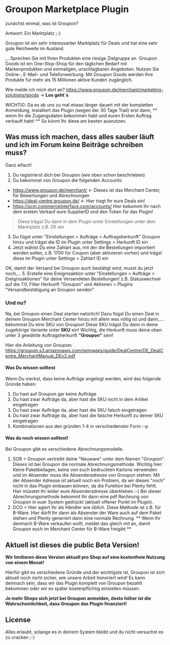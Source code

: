 # Groupon Marketplace Plugin
 
zunächst einmal, was ist Groupon?
 
Antwort: Ein Marktplatz ;-)
 
Groupon ist ein sehr interessanter Marktplatz für Deals und hat eine sehr gute Reichweite im Ausland.
 
,...Sprechen Sie mit Ihren Produkten eine riesige Zielgruppe an. Groupon Goods ist ein One-Stop-Shop für den täglichen Bedarf mit Markenprodukten und einmaligen, unschlagbaren Angeboten.
Nutzen Sie Online-, E-Mail- und Telefonwerbung. Mit Groupon Goods werden Ihre Produkte für mehr als 15 Millionen aktive Kunden zugänglich.
 
Wie melde ich mich dort an?
https://www.groupon.de/merchant/marketing-solutions/goods -> **Los geht´s**
 
WICHTIG: Da es ab uns zu mal etwas länger dauert mit der kompletten Anmeldung, installiert das Plugin (wegen der 30 Tage Trail) erst dann, ** wenn Ihr die Zugangsdaten bekommen habt und euren Ersten Auftrag verkauft habt! **
So könnt Ihr diese am besten ausnutzen.
 
## Was muss ich machen, dass alles sauber läuft und ich im Forum keine Beiträge schreiben muss?
 
Ganz eifach!
1. Du registrierst dich bei Groupon (wie oben schon beschrieben)
2. Du bekommst von Groupon die folgenden Accounts:
-   https://www.groupon.de/merchant/ <- Dieses ist das Merchant Center, für Bewertungen und Abrechnungen
-   https://deal-centre.groupon.de/ <- Hier tragt Ihr eure Deals ein!
-   https://scm.commerceinterface.com/accounts/ Hier bekommt Ihr nach dem erstem Verkauf eure SupplierID und den Token für das Plugin!
> Diese trägst Du dann in dem Plugin unter Einstellungen unter dem Marktplatz z.B. DE ein
3. Du fügst unter "Einstellungen > Aufträge > Auftragsherkunft" Groupon hinzu und trägst die ID im Plugin unter Settings > Herkunft ID ein
4. Jetzt wählst Du eine Zahlart aus, mit der die Bestellungen importiert werden sollen, z.B. 1700 für Coupon (aber aktivieren vorher) und trägst diese im Plugin unter Settings > Zahlart ID ein
 
OK, damit der Versand bei Groupon auch bestätigt wird, musst du jetzt noch,...
5. Erstelle eine Ereignisaktion unter "Einstellungen > Aufträge > Ereignisaktionen" für deine Versendeten Bestellungen!
z.B. Statuswechsel auf die 7.0, Filter Herkunft "Groupon" und Aktionen > Plugins "Versandbestätigung an Groupon senden"
 
### Und nu?
 
Na, bei Groupon einen Deal starten natürlich!
Dazu fügst Du einen Deal in deinem Groupon Merchant Center hinzu mit allem was nötig ist und dann,....<br>bekommst Du eine SKU von Groupon!
Diese SKU trägst Du dann in deine zugehörige Variante unter **SKU** ein! Wichtig, die Herkunft muss deine oben unter 3 gewählte Auftragsherkunft **"Groupon"** sein!
 
Hier die Anleitung von Groupon:
https://groupon.s3.amazonaws.com/seimages/guide/DealCentre/DE_DealCentre_MerchantManual_DEv2.pdf
 
#### Was Du wissen solltest
 
Wenn Du merkst, dass keine Aufträge angelegt werden, wird das folgende Gründe haben:
1. Du hast auf Groupon gar keine Aufträge
2. Du hast zwar Aufträge da, aber hast die SKU nicht in dem Artikel eingetragen
3. Du hast zwar Aufträge da, aber hast die SKU falsch eingetragen
4. Du hast zwar Aufträge da, aber hast die falsche Herkunft zu deiner SKU eingetragen
5. Kombinationen aus den gründen 1-4 in verschiedenster Form :-p
 
#### Was du noch wissen solltest!
 
Bei Groupon gibt es verschiedene Abrechnungsmodelle.
1. SOR = Groupon vertreibt deine "Neuware" unter dem Namen "Groupon". Dieses ist bei Groupon die normale Abrechnungsmethode.
Wichtig hier: Keine Paketbeilagen, keine von euch bedruckten Kartons verwenden und im Absender muss die Absenderadresse von Groupon stehen.
Mit der Absender Adresse ist aktuell noch ein Problem, da wir dieses "noch" nicht in das Plugin einbauen können, da die Funktion bei Plenty fehlt. Hier müsstet Ihr leider eure Absenderadresse überkleben :-(
Bei dieser Abrechnungsmethode bekommt Ihr dann eine pdf Rechnung von Groupon in euer System gedrückt (aktuell offener Punkt im Plugin).
2. DCO = Hier agiert Ihr als Händler wie üblich. Diese Methode ist z.B. für B-Ware.
Hier dürft Ihr dann als Absender der Ware auch auf dem Paket stehen und Plenty generiert dann eine normale Rechnung.
** Wenn Ihr demnach B-Ware verkaufen wollt, meldet das gleich mit an, damit Groupon euch im Merchant Center für B-Ware freigibt **
 
## Aktuell ist dieses die public Beta Version!
**Wir limitieren diese Version aktuell pro Shop auf eine kostenfreie Nutzung von einem Monat!**
 
Hierfür gibt es verschiedene Gründe und der wichtigste ist, Groupon ist sich aktuell noch nicht sicher, wie unsere Arbeit honoriert wird!
Es kann demnach sein, dass wir das Plugin komplett von Groupon bezahlt bekommen oder wir es später kostenpflichtig einstellen müssen.
 
**Je mehr Shops sich jetzt bei Groupon anmelden, desto höher ist die Wahrscheinlichkeit, dass Groupon das Plugin finanziert!**
 
## License
Alles erlaubt, solange es in deinem System bleibt und du nicht versuchst es zu cracken ;-)